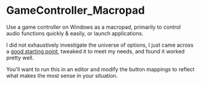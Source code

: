 # GameController_Macropad

Use a game controller on Windows as a macropad, primarily to control audio functions quickly & easily, or launch applications.

I did not exhaustively investigate the universe of options, I just came across a [good starting point](https://dafluffypotato.com/static/scripts/pygame_controller.py), tweaked it to meet my needs, and found it worked pretty well.  

You'll want to run this in an editor and modify the button mappings to reflect what makes the most sense in your situation.
